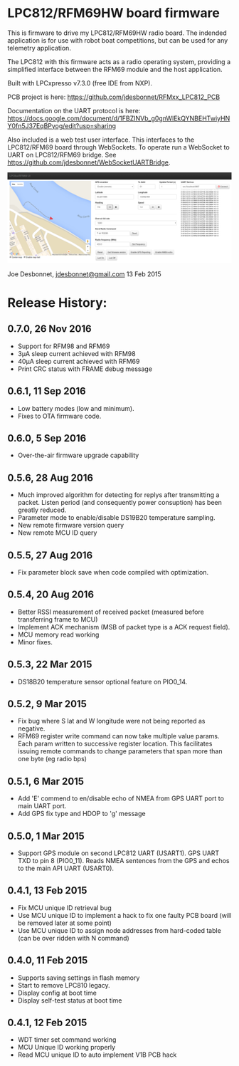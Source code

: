 # LPC812/RFM69HW board firmware

This is firmware to drive my LPC812/RFM69HW radio board. The indended application is for
use with robot boat competitions, but can be used for any telemetry application.

The LPC812 with this firmware acts as a radio operating system, providing a simplified
interface between the RFM69 module and the host application. 

Built with LPCxpresso v7.3.0 (free IDE from NXP). 

PCB project is here: https://github.com/jdesbonnet/RFMxx_LPC812_PCB

Documentation on the UART protocol is
here:
https://docs.google.com/document/d/1FBZINVb_g0gnWlEkQYNBEHTwiyHNY0fn5J37EqBPyog/edit?usp=sharing


Also included is a web test user interface. This interfaces to the LPC812/RFM69 board through
WebSockets. To operate run a WebSocket to UART on LPC812/RFM69 bridge.
See https://github.com/jdesbonnet/WebSocketUARTBridge. 

![test UI](./doc/test_ui.png)


Joe Desbonnet, jdesbonnet@gmail.com
13 Feb 2015

# Release History:

## 0.7.0, 26 Nov 2016
 * Support for RFM98 and RFM69
 * 3µA sleep current achieved with RFM98
 * 40µA sleep current achieved with RFM69
 * Print CRC status with FRAME debug message

## 0.6.1, 11 Sep 2016
 * Low battery modes (low and minimum).
 * Fixes to OTA firmware code.

## 0.6.0, 5 Sep 2016
 * Over-the-air firmware upgrade capability

## 0.5.6, 28 Aug 2016
 * Much improved algorithm for detecting for replys after transmitting a packet. Listen period (and consequently power consuption) has been
greatly reduced.
 * Parameter mode to enable/disable DS19B20 temperature sampling.
 * New remote firmware version query
 * New remote MCU ID query

## 0.5.5, 27 Aug 2016
 * Fix parameter block save when code compiled with optimization. 

## 0.5.4, 20 Aug 2016

 * Better RSSI measurement of received packet (measured before transferring frame to MCU)
 * Implement ACK mechanism (MSB of packet type is a ACK request field).
 * MCU memory read working
 * Minor fixes.

## 0.5.3, 22 Mar 2015

 * DS18B20 temperature sensor optional feature on PIO0_14.

## 0.5.2, 9 Mar 2015

 * Fix bug where S lat and W longitude were not being reported as negative.
 * RFM69 register write command can now take multiple value params. Each param written to successive register location. 
 This facilitates issuing remote commands to change parameters that span more than one byte (eg radio bps)
 
## 0.5.1, 6 Mar 2015
 * Add 'E' commend to en/disable echo of NMEA from GPS UART port to main UART port.
 * Add GPS fix type and HDOP to 'g' message
 
## 0.5.0, 1 Mar 2015
 * Support GPS module on second LPC812 UART (USART1). GPS UART TXD to pin 8 (PIO0_11). Reads NMEA 
 sentences from the GPS and echos to the main API UART (USART0).
 
## 0.4.1, 13 Feb 2015
 * Fix MCU unique ID retrieval bug
 * Use MCU unique ID to implement a hack to fix one faulty PCB board (will be removed later at some point)
 * Use MCU unique ID to assign node addresses from hard-coded table (can be over ridden with N command)
  
## 0.4.0, 11 Feb 2015
 * Supports saving settings in flash memory
 * Start to remove LPC810 legacy.
 * Display config at boot time
 * Display self-test status at boot time
 
## 0.4.1, 12 Feb 2015
 * WDT timer set command working
 * MCU Unique ID working properly
 * Read MCU unique ID to auto implement V1B PCB hack
 
